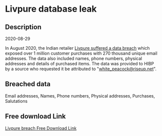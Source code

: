# Livpure database leak

## Description

2020-08-29

In August 2020, the Indian retailer <a href="https://cloudsek.com/threatintelligence/over-a-million-pii-of-livpure-customers-leak-on-cybercrime-forum/" target="_blank" rel="noopener">Livpure suffered a data breach</a> which exposed over 1 million customer purchases with 270 thousand unique email addresses. The data also included names, phone numbers, physical addresses and details of purchased items. The data was provided to HIBP by a source who requested it be attributed to &quot;white_peacock@riseup.net&quot;.

## Breached data

Email addresses, Names, Phone numbers, Physical addresses, Purchases, Salutations

## Free download Link

[Livpure breach Free Download Link](https://link-to.net/1229997/195.73115942455965/dynamic/?r=aHR0cHM6Ly93d3cubWVkaWFmaXJlLmNvbS92aWV3L01TN3NHSjVEekgxZFpIVy9saXZwdXJlLmNvbS9maWxl)